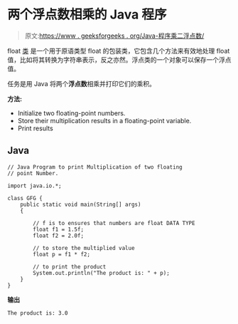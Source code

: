 # 两个浮点数相乘的 Java 程序

> 原文:[https://www . geeksforgeeks . org/Java-程序乘二浮点数/](https://www.geeksforgeeks.org/java-program-to-multiply-two-floating-point-numbers/)

float [类](https://www.geeksforgeeks.org/java-lang-float-class-in-java/) 是一个用于原语类型 float 的包装类，它包含几个方法来有效地处理 float 值，比如将其转换为字符串表示，反之亦然。浮点类的一个对象可以保存一个浮点值。

任务是用 Java 将两个**浮点数**相乘并打印它们的乘积。

**方法:**

*   Initialize two floating-point numbers.
*   Store their multiplication results in a floating-point variable.
*   Print results

## Java

```
// Java Program to print Multiplication of two floating
// point Number.

import java.io.*;

class GFG {
    public static void main(String[] args)
    {

        // f is to ensures that numbers are float DATA TYPE
        float f1 = 1.5f;
        float f2 = 2.0f;

        // to store the multiplied value
        float p = f1 * f2;

        // to print the product
        System.out.println("The product is: " + p);
    }
}
```

**输出**

```
The product is: 3.0
```